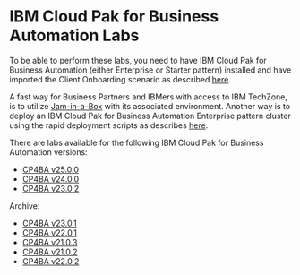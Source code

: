 # IBM Cloud Pak for Business Automation Labs

To be able to perform these labs, you need to have IBM Cloud Pak for Business Automation (either Enterprise or Starter pattern) installed and have imported the Client Onboarding scenario as described [here](https://github.com/IBM/cp4ba-client-onboarding-scenario).

A fast way for Business Partners and IBMers with access to IBM TechZone, is to utilize [Jam-in-a-Box](http://ibm.biz/Jam-in-a-Box) with its associated environment. Another way is to deploy an IBM Cloud Pak for Business Automation Enterprise pattern cluster using the rapid deployment scripts as describes [here](https://github.com/IBM/cp4ba-rapid-deployment). 

There are labs available for the following IBM Cloud Pak for Business Automation versions:


- [CP4BA v25.0.0](/25.0.0)
- [CP4BA v24.0.0](/24.0.0) 
- [CP4BA v23.0.2](/23.0.2)


Archive:
- [CP4BA v23.0.1](/23.0.1)
- [CP4BA v22.0.1](/22.0.1)
- [CP4BA v21.0.3](/21.0.3)
- [CP4BA v21.0.2](/21.0.2)
- [CP4BA v22.0.2](/22.0.2)
